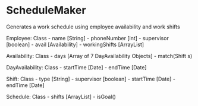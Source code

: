 ScheduleMaker
=============

Generates a work schedule using employee availability and work shifts

Employee: Class
    - name [String]
    - phoneNumber [int]
    - supervisor [boolean]
    - avail [Availability]
    - workingShifts [ArrayList<Shift>]

Availability: Class
    - days [Array of 7 DayAvailability Objects]
    - match(Shift s)

DayAvailability: Class
    - startTime [Date]
    - endTime [Date]

Shift: Class
    - type [String]
    - supervisor [boolean]
    - startTime [Date]
    - endTime [Date]

Schedule: Class
    - shifts [ArrayList<Shift>]
    - isGoal()
